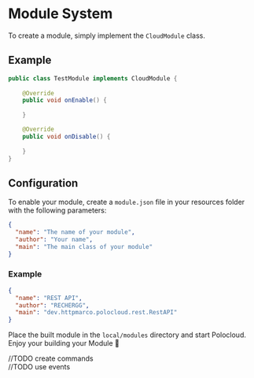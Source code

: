 # Module System

To create a module, simply implement the `CloudModule` class.

## Example
```java
public class TestModule implements CloudModule {
    
    @Override
    public void onEnable() {
        
    }

    @Override
    public void onDisable() {
        
    }
}
```

## Configuration
To enable your module, create a `module.json` file in your resources folder with the following parameters:
```json
{
  "name": "The name of your module",
  "author": "Your name",
  "main": "The main class of your module"
}
```

### Example

```json
{
  "name": "REST API",
  "author": "RECHERGG",
  "main": "dev.httpmarco.polocloud.rest.RestAPI"
}
```

Place the built module in the `local/modules` directory and start Polocloud.<br>
Enjoy your building your Module 🤩

//TODO create commands<br>
//TODO use events